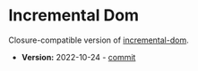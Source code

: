 # Incremental Dom

Closure-compatible version of [incremental-dom](https://github.com/google/incremental-dom).

- **Version:** 2022-10-24 - [commit](https://github.com/google/incremental-dom/commit/430dfb4f5d0c5841d05b9cb2d3e286091f27788f)
